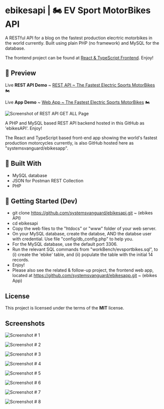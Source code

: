 # ebikesapi  |  🏍️   EV Sport MotorBikes API 
A RESTful API for a blog on the fastest production elecrtric motorbikes in the world currently.  Built using plain PHP (no framework) and MySQL for the database. 

The frontend project can be found at [React & TypeScript Frontend](https://github.com/systemsvanguard/ebikesapp). Enjoy!


## 📸 Preview
Live **REST API Demo** ~ [REST API ~ The Fastest Electric Sports MotorBikes](https://ebikesapi.ryanhunter.ca/)  🏍️ 

Live **App Demo** ~ [Web App ~ The Fastest Electric Sports MotorBikes](https://ebikesapp.ryanhunter.ca/)  🏍️ 

![Screenshot of REST API GET ALL Page](https://ebikesapp.ryanhunter.ca/images/screens/screens_08_ebikesapp.webp) 



A PHP and MySQL based REST API backend hosted in this GitHub as 'ebikesAPI'. Enjoy!

The React and TypeScript based front-end app showing the world's fastest production motorcycles currently, is also GitHub hosted here as "systemsvanguard/ebikesapp".   


## 🔧 Built With

- MySQL database
- JSON for Postman REST Collection
- PHP



## 🚀 Getting Started (Dev)

- git clone https://github.com/systemsvanguard/ebikesapi.git ~ (ebikes API)    
- cd ebikesapi 
- Copy the web files to the "htdocs" or "www" folder of your web server.
- On your MySQL database, create the databse, AND the databse user with credential.  Use file "config/db_config.php" to help you. 
- For the MySQL database, use the default port 3306.
- Run the relevant SQL commands from "workBench/evsportbikes.sql", to (i) create the 'ebike' table, and (ii) populate the table with the initial 14 records. 
- Enjoy!   
- Please also see the related & follow-up project, the frontend web app, located at  https://github.com/systemsvanguard/ebikesapp.git  ~ (ebikes App)     


## License
This project is licensed under the terms of the **MIT** license.


## Screenshots 

![Screenshot # 1](https://ebikesapp.ryanhunter.ca/images/screens/screens_08_ebikesapp.webp)  

![Screenshot # 2](https://ebikesapp.ryanhunter.ca/images/screens/screens_07_ebikesapp.webp) 

![Screenshot # 3](https://ebikesapp.ryanhunter.ca/images/screens/screens_06_ebikesapp.webp)  

![Screenshot # 4](https://ebikesapp.ryanhunter.ca/images/screens/screens_01_ebikesapp.webp)   

![Screenshot # 5](https://ebikesapp.ryanhunter.ca/images/screens/screens_02_ebikesapp.webp)   

![Screenshot # 6](https://ebikesapp.ryanhunter.ca/images/screens/screens_03_ebikesapp.webp)   

![Screenshot # 7](https://ebikesapp.ryanhunter.ca/images/screens/screens_04_ebikesapp.webp)   

![Screenshot # 8](https://ebikesapp.ryanhunter.ca/images/screens/screens_05_ebikesapp.webp)   


